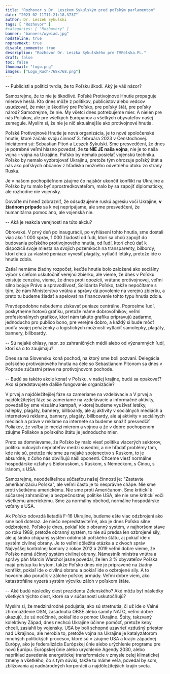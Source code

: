 ```yaml
---
title: "Rozhovor s Dr. Leszkom Sykulským pred poľským parlamentom"
date: "2023-02-11T11:21:18.373Z"
author: Dr. Leszek Sykulski
tags: [ "Rozhovor" ]
#categories: [ "Rozhovory" ]
banner: "banners/wywiad.jpg"
nodateline: true
noprevnext: true
disable_comments: true
description: "Rozhovor Dr. Leszka Sykulského pre TVPolska.PL."
draft: false
toc: false
thumbnail: "logo.png"
images: ["Logo_Ruch-768x768.png"]
---
```


-- Publicisti a politici tvrdia, že to Poľsku škodí. Aký je váš názor?


Samozrejme, že to nie je škodlivé.
Poľské Protivojnové Hnutie propaguje mierové heslá. Kto dnes môže z politikov, publicistov alebo vedcov usudzovať, že mier je škodlivý pre Poľsko, pre poľský štát, pre poľský národ? Samozrejme, že nie. My všetci dnes potrebujeme mier. A nielen pre nás Poliakov, ale pre všetkých Európanov a všetkých obyvateľov našej zemegule. Myslím si, že nie je nič aktuálnejšie ako protivojnové hnutia.


Poľské Protivojnové Hnutie je nová organizácia, je to nové spoločenské hnutie, ktoré začalo svoju činnosť 3. februára 2023 v Čenstochovej. Iniciátormi sú: Sebastian Pitoń a Leszek Sykulski. Sme presvedčení, že dnes je potrebné veľmi hlasno povedať, že __to NIE JE naša vojna__, nie je to naša vojna - vojna na Ukrajine. Poľsko by nemalo posielať vojenskú techniku. Poľsko by nemalo vyzbrojovať Ukrajinu, pretože tým ohrozuje poľský štát a nás ako poľských občanov z hľadiska možného odvetného útoku zo strany Ruska.


Je v našom pochopiteľnom záujme čo najskôr ukončiť konflikt na Ukrajine a Poľsko by tu malo byť sprostredkovateľom, malo by sa zapojiť diplomaticky, ale rozhodne nie vojensky.


Dovoľte mi hneď zdôrazniť, že odsudzujeme ruskú agresiu voči Ukrajine, __v žiadnom prípade__ sa k nej nepripájame, ale sme presvedčení, že humanitárna pomoc áno, ale vojenská nie.


-- Aká je reakcia verejnosti na túto akciu?


Obrovské. V prvý deň po inaugurácii, po vyhlásení tohto hnutia, sme dostali viac ako 1 000 správ, 1 000 žiadostí od ľudí, ktorí sa chcú zapojiť do budovania poľského protivojnového hnutia, od ľudí, ktorí chcú dať k dispozícii svoje miesta na svojich pozemkoch na transparenty, bilbordy, ktorí chcú za vlastné peniaze vyvesiť plagáty, vytlačiť letáky, pretože ide o hnutie zdola.


Zatiaľ nemáme žiadny rozpočet, keďže hnutie bolo založené ako sociálny výbor s cieľom uskutočniť verejnú zbierku, ale vieme, že dnes v Poľsku existuje cenzúra, vieme, že dnes proti opozícii, vrátane protivojnovej, veľmi silno bojuje Právo a spravodlivosť, Solidarita Poľsko, takže nepočítame s tým, že nám Ministerstvo vnútra a správy dá povolenie na verejnú zbierku, a preto tu budeme žiadať a apelovať na financovanie tohto typu hnutia zdola.


Pravdepodobne nebudeme získavať peniaze centrálne. Poprosíme ľudí, poskytneme hotovú grafiku, pretože máme dobrovoľníkov, veľmi profesionálnych grafikov, ktorí nám takúto grafiku pripravujú zadarmo, jednoducho pro publico bono, pre verejné dobro, a každý si bude môcť podľa svojej peňaženky a logistických možností vytlačiť samolepky, plagáty, bannery, billboardy.


-- Sú nejaké ohlasy, napr. zo zahraničných médií alebo od významných ľudí, ktorí sa o to zaujímajú?


Dnes sa na Slovensku koná pochod, na ktorý sme boli pozvaní. Delegácia poľského protivojnového hnutia na čele so Sebastianom Pitonom sa dnes v Poprade zúčastní práve na protivojnovom pochode.


-- Budú sa takéto akcie konať v Poľsku, v našej krajine, budú sa opakovať? Ako si predstavujete ďalšie fungovanie organizácie?


V prvej a najdôležitejšej fáze sa zameriame na vzdelávacie a V prvej a najdôležitejšej fáze sa zameriame na vzdelávacie a informačné aktivity, povedali by sme vizuálnu kampaň, v ktorej budeme využívať letáky, nálepky, plagáty, bannery, billboardy, ale aj aktivity v sociálnych médiách a internetovú reklamu, bannery, plagáty, billboardy, ale aj aktivity v sociálnych médiách a práve v reklame na internete sa budeme snažiť presvedčiť Poliakov, že voľba je medzi mierom a vojnou a že v dobre pochopenom záujme Poliakov a poľského štátu je jednoducho mier.


Preto sa domnievame, že Poľsko by malo viesť politiku viacerých sektorov, politiku nulových nepriateľov medzi susedmi, a nie hľadať problémy tam, kde nie sú, pretože nie sme za nejaké spojenectvo s Ruskom, to je absurdné, z čoho nás obviňujú naši oponenti. Chceme viesť normálne hospodárske vzťahy s Bieloruskom, s Ruskom, s Nemeckom, s Čínou, s Iránom, s USA.


Samozrejme, neoddeliteľnou súčasťou našej činnosti je: "Zastavte amerikanizáciu Poľska", ale veľmi často je to nesprávne chápe. Nie sme proti všetkému americkému. Nie sme proti Američanom. Sme kritickí k súčasnej zahraničnej a bezpečnostnej politike USA, ale nie sme kritickí voči všetkému americkému. Sme za normálny obchod, normálne hospodárske vzťahy s USA.


Ak Poľsko odovzdá lietadlá F-16 Ukrajine, budeme ešte viac odzbrojení ako sme boli doteraz. Je niečo nepredstaviteľné, ako je dnes Poľsko silne odzbrojené. Poľsko je dnes, pokiaľ ide o obranný systém, v najhoršom stave po roku 1989, pretože obranný systém, to nie sú predsa len ozbrojené sily, ale aj široko chápaný systém odolnosti poľského štátu, aj pokiaľ ide o systém civilnej obrany. Je to veľmi dôležitá otázka a z dvoch správ Najvyššej kontrolnej komory z rokov 2012 a 2019 veľmi dobre vieme, že Poľsko nemá účinný systém civilnej obrany. Námestník ministra vnútra a správy pán Marcin Warchoł jasne povedal, že len 3 % obyvateľov Poľska majú prístup ku krytom, takže Poľsko dnes nie je pripravené na žiadny konflikt, pokiaľ ide o civilnú obranu a pokiaľ ide o ozbrojené sily. A to hovorím ako poručík v zálohe poľskej armády. Veľmi dobre viem, ako katastrofálne vyzerá systém výcviku záloh v poľskom štáte.


-- Aké budú následky ciest prezidenta Zelenského? Aké môžu byť následky všetkých týchto ciest, ktoré sa v súčasnosti uskutočňujú?


Myslím si, že medzinárodné podujatia, ako sú stretnutia, či už ide o Valné zhromaždenie OSN, zasadnutia OBSE alebo samity NATO, veľmi dobre ukazujú, že sú neúčinné, pokiaľ ide o pomoc Ukrajine. Štáty, takzvaný kolektívny Západ, dnes nechcú Ukrajine účinne pomôcť, pretože keby chceli, zasiahli by vojensky. USA by boli schopné uzavrieť vzdušný priestor nad Ukrajinou, ale nerobia to, pretože vojna na Ukrajine je katalyzátorom mnohých politických procesov, ktoré sú v záujme USA a krajín západnej Európy, ako je federalizácia Európskej únie alebo urýchlenie programu pre novú Európu. Európskej únie alebo urýchlenie Agendy 2030, alebo napríklad zavedenie energetickej transformácie v zmysle celej klimatickej zmeny a všetkého, čo s tým súvisí, takže tu máme veľa, povedal by som, zbližovania aj nadnárodných korporácií a najdôležitejších krajín sveta.
